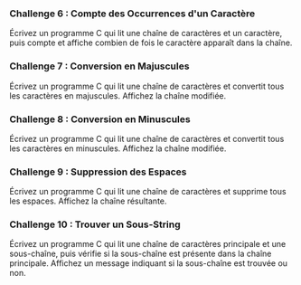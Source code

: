 ### Challenge 6 : Compte des Occurrences d'un Caractère
Écrivez un programme C qui lit une chaîne de caractères et un caractère, puis compte et affiche combien de fois le caractère apparaît dans la chaîne.

### Challenge 7 : Conversion en Majuscules
Écrivez un programme C qui lit une chaîne de caractères et convertit tous les caractères en majuscules. Affichez la chaîne modifiée.

### Challenge 8 : Conversion en Minuscules
Écrivez un programme C qui lit une chaîne de caractères et convertit tous les caractères en minuscules. Affichez la chaîne modifiée.

### Challenge 9 : Suppression des Espaces
Écrivez un programme C qui lit une chaîne de caractères et supprime tous les espaces. Affichez la chaîne résultante.

### Challenge 10 : Trouver un Sous-String
Écrivez un programme C qui lit une chaîne de caractères principale et une sous-chaîne, puis vérifie si la sous-chaîne est présente dans la chaîne principale. Affichez un message indiquant si la sous-chaîne est trouvée ou non.